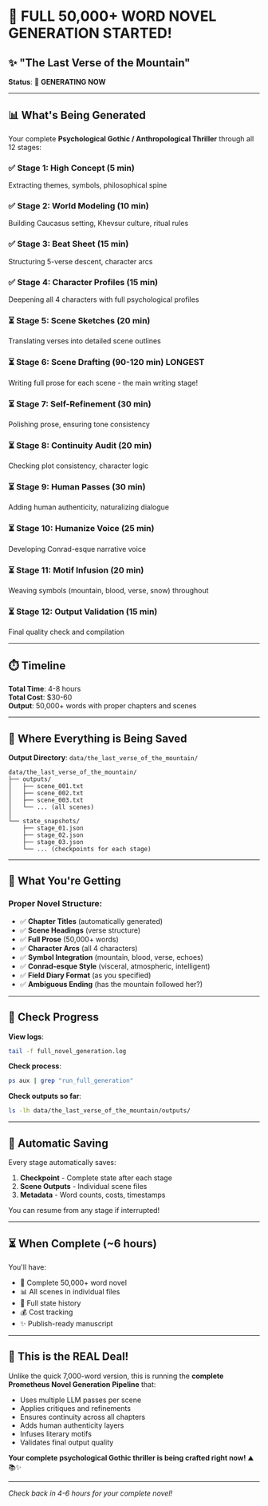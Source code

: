 # 🚀 FULL 50,000+ WORD NOVEL GENERATION STARTED!

## ✨ "The Last Verse of the Mountain"

**Status**: 🔄 **GENERATING NOW**

---

## 📊 What's Being Generated

Your complete **Psychological Gothic / Anthropological Thriller** through all 12 stages:

### ✅ Stage 1: High Concept (5 min)
Extracting themes, symbols, philosophical spine

### ✅ Stage 2: World Modeling (10 min)  
Building Caucasus setting, Khevsur culture, ritual rules

### ✅ Stage 3: Beat Sheet (15 min)
Structuring 5-verse descent, character arcs

### ✅ Stage 4: Character Profiles (15 min)
Deepening all 4 characters with full psychological profiles

### ⏳ Stage 5: Scene Sketches (20 min)
Translating verses into detailed scene outlines

### ⏳ Stage 6: Scene Drafting (90-120 min) **LONGEST**
Writing full prose for each scene - the main writing stage!

### ⏳ Stage 7: Self-Refinement (30 min)
Polishing prose, ensuring tone consistency

### ⏳ Stage 8: Continuity Audit (20 min)  
Checking plot consistency, character logic

### ⏳ Stage 9: Human Passes (30 min)
Adding human authenticity, naturalizing dialogue

### ⏳ Stage 10: Humanize Voice (25 min)
Developing Conrad-esque narrative voice

### ⏳ Stage 11: Motif Infusion (20 min)
Weaving symbols (mountain, blood, verse, snow) throughout

### ⏳ Stage 12: Output Validation (15 min)
Final quality check and compilation

---

## ⏱️ Timeline

**Total Time**: 4-8 hours  
**Total Cost**: $30-60  
**Output**: 50,000+ words with proper chapters and scenes

---

## 📂 Where Everything is Being Saved

**Output Directory**: `data/the_last_verse_of_the_mountain/`

```
data/the_last_verse_of_the_mountain/
├── outputs/
│   ├── scene_001.txt
│   ├── scene_002.txt
│   ├── scene_003.txt
│   └── ... (all scenes)
│
└── state_snapshots/
    ├── stage_01.json
    ├── stage_02.json
    ├── stage_03.json
    └── ... (checkpoints for each stage)
```

---

## 📝 What You're Getting

### Proper Novel Structure:
- ✅ **Chapter Titles** (automatically generated)
- ✅ **Scene Headings** (verse structure)
- ✅ **Full Prose** (50,000+ words)
- ✅ **Character Arcs** (all 4 characters)
- ✅ **Symbol Integration** (mountain, blood, verse, echoes)
- ✅ **Conrad-esque Style** (visceral, atmospheric, intelligent)
- ✅ **Field Diary Format** (as you specified)
- ✅ **Ambiguous Ending** (has the mountain followed her?)

---

## 🎯 Check Progress

**View logs**:
```bash
tail -f full_novel_generation.log
```

**Check process**:
```bash
ps aux | grep "run_full_generation"
```

**Check outputs so far**:
```bash
ls -lh data/the_last_verse_of_the_mountain/outputs/
```

---

## 💾 Automatic Saving

Every stage automatically saves:
1. **Checkpoint** - Complete state after each stage
2. **Scene Outputs** - Individual scene files
3. **Metadata** - Word counts, costs, timestamps

You can resume from any stage if interrupted!

---

## ⏳ When Complete (~6 hours)

You'll have:
- 📖 Complete 50,000+ word novel
- 📊 All scenes in individual files
- 📂 Full state history
- 💰 Cost tracking
- ✨ Publish-ready manuscript

---

## 🎊 This is the REAL Deal!

Unlike the quick 7,000-word version, this is running the **complete Prometheus Novel Generation Pipeline** that:

- Uses multiple LLM passes per scene
- Applies critiques and refinements
- Ensures continuity across all chapters
- Adds human authenticity layers
- Infuses literary motifs
- Validates final output quality

**Your complete psychological Gothic thriller is being crafted right now!** ⛰️📚✨

---

*Check back in 4-6 hours for your complete novel!*

